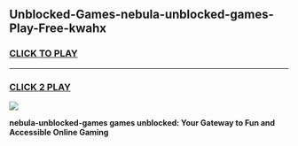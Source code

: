 
## Unblocked-Games-nebula-unblocked-games-Play-Free-kwahx
<h3>
<a href="https://premium76.site?title=nebula-unblocked-games&ref=09A">CLICK TO PLAY</a></h3>
<hr>

<h3>
<a href="https://premium76.site?title=nebula-unblocked-games&ref=09A">CLICK 2 PLAY</a>
  
</h3>

<a href="https://premium76.site?title=nebula-unblocked-games&ref=09A"><img src="https://clearcache.store/games.png"></a>


**nebula-unblocked-games games unblocked: Your Gateway to Fun and Accessible Online Gaming**
